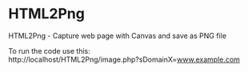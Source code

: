 HTML2Png
========

HTML2Png - Capture web page with Canvas and save as PNG file

To run the code use this:<br />
http://localhost/HTML2Png/image.php?sDomainX=www.example.com
